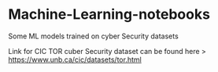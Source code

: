 # Machine-Learning-notebooks
Some ML models trained on cyber Security datasets

Link for CIC TOR cuber Security dataset can be found here >
https://www.unb.ca/cic/datasets/tor.html
